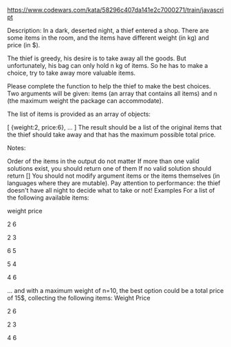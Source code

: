 
https://www.codewars.com/kata/58296c407da141e2c7000271/train/javascript

Description:
In a dark, deserted night, a thief entered a shop. There are some items in the room, and the items have different weight (in kg) and price (in $).

The thief is greedy, his desire is to take away all the goods. But unfortunately, his bag can only hold n kg of items. So he has to make a choice, try to take away more valuable items.

Please complete the function to help the thief to make the best choices. Two arguments will be given: items (an array that contains all items) and n (the maximum weight the package can accommodate).

The list of items is provided as an array of objects:

[
  {weight:2, price:6},
  ...
]
The result should be a list of the original items that the thief should take away and that has the maximum possible total price.

Notes:

Order of the items in the output do not matter
If more than one valid solutions exist, you should return one of them
If no valid solution should return []
You should not modify argument items or the items themselves (in languages where they are mutable).
Pay attention to performance: the thief doesn't have all night to decide what to take or not!
Examples
For a list of the following available items:

weight	price

2	      6

2	      3

6	      5

5	      4

4	      6

... and with a maximum weight of n=10, the best option could be a total price of 15$, collecting the following items:
Weight Price

2      6

2      3

4      6

